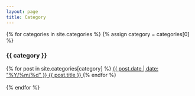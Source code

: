 ```yaml
---
layout: page
title: Category
---
```

{% for categories in site.categories %}
{% assign category = categories[0] %}
<div>
  <h3>{{ category }}</h3>
  {% for post in site.categories[category] %}
  <a href="{{ post.url | absolute_url }}">
    {{ post.date | date: "%Y/%m/%d" }} {{ post.title }}
  </a>
  {% endfor %}
</div>
<br>
{% endfor %}